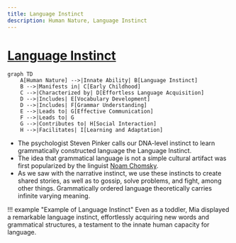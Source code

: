 ```yaml
---
title: Language Instinct
description: Human Nature, Language Instinct
---
```


# [Language Instinct](https://en.wikipedia.org/wiki/Language)

```mermaid
graph TD
    A[Human Nature] -->|Innate Ability| B[Language Instinct]
    B -->|Manifests in| C[Early Childhood]
    C -->|Characterized by| D[Effortless Language Acquisition]
    D -->|Includes| E[Vocabulary Development]
    D -->|Includes| F[Grammar Understanding]
    E -->|Leads to| G[Effective Communication]
    F -->|Leads to| G
    G -->|Contributes to| H[Social Interaction]
    H -->|Facilitates| I[Learning and Adaptation]
```

- The psychologist Steven Pinker calls our DNA-level instinct to learn grammatically constructed language the Language Instinct. 
- The idea that grammatical language is not a simple cultural artifact was first popularized by the linguist [Noam Chomsky](https://en.wikipedia.org/wiki/Noam_Chomsky). 
- As we saw with the narrative instinct, we use these instincts to create shared stories, as well as to gossip, solve problems, and fight, among other things. Grammatically ordered language theoretically carries infinite varying meaning.

!!! example "Example of Language Instinct"
    Even as a toddler, Mia displayed a remarkable language instinct, effortlessly acquiring new words and grammatical structures, a testament to the innate human capacity for language.
